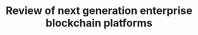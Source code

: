 ---
layout: post
title: "Review of next generation enterprise blockchain platforms"
image: next-gen-blockchain
category: news
social: report
link: download-next-gen-blockchains
headline: "The report describes an emerging new generation of blockchain platforms with a ground-up approach to data privacy and confidentiality. A fresh outlook on emerging enterprise blockchain platforms including R3 Conclave, Microsoft Azure Confidential Computing Framework (CCF), Baseline Protocol and AZTEC Protocol."
---